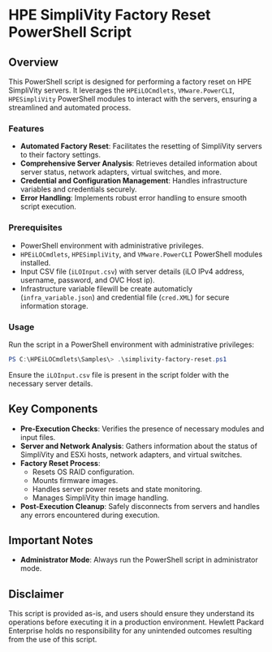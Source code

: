 # HPE SimpliVity Factory Reset PowerShell Script

## Overview

This PowerShell script is designed for performing a factory reset on HPE SimpliVity servers. It leverages the `HPEiLOCmdlets`, `VMware.PowerCLI`, `HPESimpliVity` PowerShell modules to interact with the servers, ensuring a streamlined and automated process.

### Features

- **Automated Factory Reset**: Facilitates the resetting of SimpliVity servers to their factory settings.
- **Comprehensive Server Analysis**: Retrieves detailed information about server status, network adapters, virtual switches, and more.
- **Credential and Configuration Management**: Handles infrastructure variables and credentials securely.
- **Error Handling**: Implements robust error handling to ensure smooth script execution.

### Prerequisites

- PowerShell environment with administrative privileges.
- `HPEiLOCmdlets`, `HPESimpliVity`, and `VMware.PowerCLI` PowerShell modules installed.
- Input CSV file (`iLOInput.csv`) with server details (iLO IPv4 address, username, password, and OVC Host ip).
- Infrastructure variable filewill be create automaticly  (`infra_variable.json`) and credential file (`cred.XML`) for secure information storage.

### Usage

Run the script in a PowerShell environment with administrative privileges:

```powershell
PS C:\HPEiLOCmdlets\Samples\> .\simplivity-factory-reset.ps1
```

Ensure the `iLOInput.csv` file is present in the script folder with the necessary server details.

## Key Components

- **Pre-Execution Checks**: Verifies the presence of necessary modules and input files.
- **Server and Network Analysis**: Gathers information about the status of SimpliVity and ESXi hosts, network adapters, and virtual switches.
- **Factory Reset Process**:
  - Resets OS RAID configuration.
  - Mounts firmware images.
  - Handles server power resets and state monitoring.
  - Manages SimpliVity thin image handling.
- **Post-Execution Cleanup**: Safely disconnects from servers and handles any errors encountered during execution.

## Important Notes

- **Administrator Mode**: Always run the PowerShell script in administrator mode.

## Disclaimer

This script is provided as-is, and users should ensure they understand its operations before executing it in a production environment. Hewlett Packard Enterprise holds no responsibility for any unintended outcomes resulting from the use of this script.


